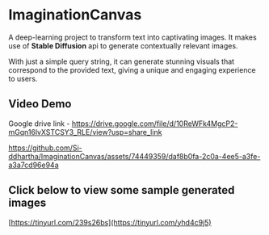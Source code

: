 # ImaginationCanvas

A deep-learning project to transform text into captivating images. It makes use of **Stable Diffusion** api to generate contextually relevant images.

With just a simple query string, it can generate stunning visuals that correspond to the provided text, giving a unique and engaging experience to users.

## Video Demo
Google drive link - https://drive.google.com/file/d/10ReWFk4MgcP2-mGqn16lvXSTCSY3_RLE/view?usp=share_link



https://github.com/Si-ddhartha/ImaginationCanvas/assets/74449359/daf8b0fa-2c0a-4ee5-a3fe-a3a7cd96e94a


## Click below to view some sample generated images
[https://tinyurl.com/239s26bs](https://tinyurl.com/yhd4c9j5)
